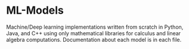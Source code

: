 # ML-Models
Machine/Deep learning implementations written from scratch in Python, Java, and C++ using only mathematical libraries for calculus and linear algebra computations. Documentation about each model is in each file.
